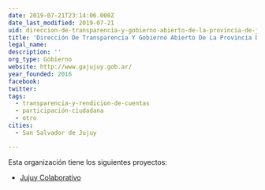 ```yaml
---
date: 2019-07-21T23:14:06.000Z
date_last_modified: 2019-07-21
uid: direccion-de-transparencia-y-gobierno-abierto-de-la-provincia-de-jujuy
title: 'Dirección De Transparencia Y Gobierno Abierto De La Provincia De Jujuy'
legal_name: 
description: ''
org_type: Gobierno
website: http://www.gajujuy.gob.ar/
year_founded: 2016
facebook: 
twitter: 
tags:
  - transparencia-y-rendicion-de-cuentas
  - participación-ciudadana
  - otro
cities: 
  - San Salvador de Jujuy

---
```


Esta organización tiene los siguientes proyectos:

- [Jujuy Colaborativo](/proyectos/jujuy-colaborativo)
